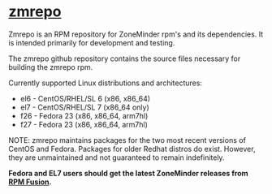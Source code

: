 # [zmrepo](http://zmrepo.zoneminder.com)
Zmrepo is an RPM repository for ZoneMinder rpm's and its dependencies. It is intended primarily for development and testing.

The zmrepo github repository contains the source files necessary for building the zmrepo rpm.

Currently supported Linux distributions and architectures:
- el6 - CentOS/RHEL/SL 6 (x86, x86_64)
- el7 - CentOS/RHEL/SL 7 (x86_64 only)
- f26 - Fedora 23 (x86, x86_64, arm7hl)
- f27 - Fedora 23 (x86, x86_64, arm7hl)
 
NOTE: zmrepo maintains packages for the two most recent versions of CentOS and Fedora. Packages for older Redhat distros do exist. However, they are unmaintained and not guaranteed to remain indefinitely.

**Fedora and EL7 users should get the latest ZoneMinder releases from [RPM Fusion](https://rpmfusion.org/).**

